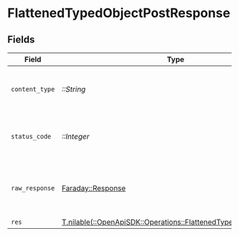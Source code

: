 # FlattenedTypedObjectPostResponse


## Fields

| Field                                                                                                                      | Type                                                                                                                       | Required                                                                                                                   | Description                                                                                                                |
| -------------------------------------------------------------------------------------------------------------------------- | -------------------------------------------------------------------------------------------------------------------------- | -------------------------------------------------------------------------------------------------------------------------- | -------------------------------------------------------------------------------------------------------------------------- |
| `content_type`                                                                                                             | *::String*                                                                                                                 | :heavy_check_mark:                                                                                                         | HTTP response content type for this operation                                                                              |
| `status_code`                                                                                                              | *::Integer*                                                                                                                | :heavy_check_mark:                                                                                                         | HTTP response status code for this operation                                                                               |
| `raw_response`                                                                                                             | [Faraday::Response](https://www.rubydoc.info/gems/faraday/Faraday/Response)                                                | :heavy_check_mark:                                                                                                         | Raw HTTP response; suitable for custom response parsing                                                                    |
| `res`                                                                                                                      | [T.nilable(::OpenApiSDK::Operations::FlattenedTypedObjectPostRes)](../../models/operations/flattenedtypedobjectpostres.md) | :heavy_minus_sign:                                                                                                         | OK                                                                                                                         |